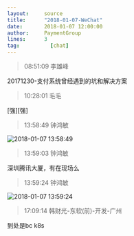 ```yaml
---
layout:     source 
title:      "2018-01-07-WeChat"
date:       2018-01-07 12:00:00
author:     PaymentGroup
lines:      3 
tag:		  [chat]
---
```

> 08:51:09  李雄峰  
   
20171230-支付系统曾经遇到的坑和解决方案  
   
> 10:28:01  毛毛  
   
[强][强]  
   
> 13:58:49  钟鸿敏  
   
![2018-01-07 13:58:49](http://static.cocolian.org/img/20180107_135849.png) 
   
> 13:59:03  钟鸿敏  
   
深圳腾讯大厦，有在现场么  
   
> 13:59:24  钟鸿敏  
   
![2018-01-07 13:59:24](http://static.cocolian.org/img/20180107_135924.png) 
   
> 17:09:14  韩财光-东软(前)-开发-广州  
   
到处是bc k8s  
   
